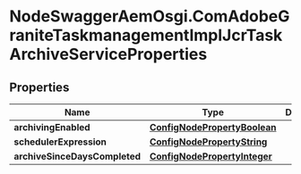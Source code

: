 # NodeSwaggerAemOsgi.ComAdobeGraniteTaskmanagementImplJcrTaskArchiveServiceProperties

## Properties
Name | Type | Description | Notes
------------ | ------------- | ------------- | -------------
**archivingEnabled** | [**ConfigNodePropertyBoolean**](ConfigNodePropertyBoolean.md) |  | [optional] 
**schedulerExpression** | [**ConfigNodePropertyString**](ConfigNodePropertyString.md) |  | [optional] 
**archiveSinceDaysCompleted** | [**ConfigNodePropertyInteger**](ConfigNodePropertyInteger.md) |  | [optional] 


